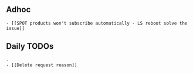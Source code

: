## Adhoc
	- [[SPOT products won't subscribe automatically - LS reboot solve the issue]]
## Daily TODOs
	-
	- [[Delete request reason]]